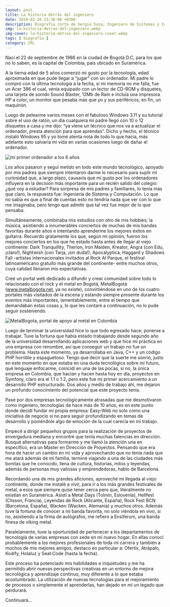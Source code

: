 ```yaml
---
layout: post
title: La historia detrás del ingeniero
date: 2019-02-26 13:30:00 +0300
description: Biografía corta de Sergio Susa, Ingeniero de Sistemas y Computación.
img: la-historia-detras-del-ingeniero.webp
img-cover: la-historia-detras-del-ingeniero-cover.webp
tags: [ biografía ]
category: IRL
---
```


Nací el 22 de septiembre de 1986 en la ciudad de Bogotá D.C, para los que no lo saben, es la capital de Colombia, país
ubicado en Suramérica.

A la tierna edad de 5 años comenzó mi gusto por la tecnología, edad aproximada en que pude llegar a “jugar” con un
ordenador. Mi padre lo compró con la última tecnología a la fecha, si mi memoria no me falla, fue un Acer 386 el cual,
venía equipado con un lector de CD-ROM y disquetes, una tarjeta de sonido Sound Blaster, 12Mb de Ram e incluía una
impresora HP a color, un monitor que pesaba más que yo y sus periféricos, en fin, un maquinón.

Luego de pelearme varios meses con el fabuloso Windows 3.11 y su tutorial sobre el uso de ratón, un día cualquiera mi
padre llegó con 10 o 12 disquetes a casa y me dijo: “ya viene un técnico que nos va a actualizar el ordenador, presta
atención para que aprendas”. Dicho y hecho, el técnico instaló Windows 95 y yo tomé atenta nota de todo lo que hacía,
más adelante esto salvaría mi vida en varias ocasiones luego de dañar el ordenador.

<div class="push-right"><img alt="mi primer ordenador a los 6 años" src="{{site.baseurl}}/assets/images/blog/la-historia-detras-del-ingeniero-2.webp" /></div>

Los años pasaron y seguí metido en todo este mundo tecnológico, apoyado por mis padres que siempre intentaron darme lo
necesario para suplir mi curiosidad que, a largo plazo, causaría que mi gusto por los ordenadores influyera en la
decisión más importante para un recién salido del colegio: ¿qué voy a estudiar? Para sorpresa de mis padres y
familiares, lo tenía más que claro, la respuesta fue: Ingeniería de Sistema y Computación. Lo que no sabía es que a
final de cuentas esto no tendría nada que ver con lo que me imaginaba, pero tengo que admitir que tal vez fue mejor de
lo que pensaba.

Simultáneamente, combinaba mis estudios con otro de mis hobbies; la música, asistiendo a innumerables conciertos de
muchas de mis bandas favoritas durante años e intentando aprenderme los mejores éxitos en guitarra. Recuerdo gratamente
los que, según mi opinión, fueron los mejores conciertos en los que he estado hasta antes de llegar al viejo continente:
Dark Tranquillity, Therion, Iron Maiden, Kreator, Angra (con Edu, ¡claro!), Nightwish (con Tarja, ¡sin duda!),
Apocalyptica, Haggard y Shadows Fall -artistas internacionales invitados al Rock Al Parque, el festival latinoamericano
gratuito más grande del continente- entre muchos otros, cuya calidad llenaron mis expectativas.

Creé un portal web dedicado a difundir y crear comunidad sobre todo lo relacionado con el rock y el metal en Bogotá,
MetalBogotá (www.metalbogota.net, ya no existe), convirtiéndose en uno de los cuatro portales más visitados de la escena
y estando siempre presente durante los eventos más importantes, lamentablemente, entre el tiempo que demandaban estas
cosas y, lo que les contaré a continuación, no lo pude seguir sosteniendo.

<div class="center-text"><img alt="MetalBogota, portal de apoyo al metal en Colombia" src="{{site.baseurl}}/assets/images/blog/la-historia-detras-del-ingeniero-3.webp" /></div>

Luego de terminar la universidad hice lo que todo egresado hace; ponerse a trabajar. Tuve la fortuna que había estado
trabajando desde segundo año de la universidad desarrollando aplicaciones web y que hice mi práctica en una empresa con
renombre, así que conseguir un trabajo no fue un problema. Hasta este momento, ya desarrollaba en Java, C++ y un código
PHP horrible y espaguetoso. Tengo que decir que la suerte me sonrió, justo en este momento en que estaba en una duda
tecnológica sobre mi futuro, qué lenguaje enfocarme, coincidí en una de las pocas, si no, la única empresa en Colombia,
que hacían y hacen hasta hoy en día, proyectos en Symfony, claro era el 1.1 o 1.2, pero este fue mi primer acercamiento
a
un desarrollo PHP estructurado. Dos años y medio de trabajo ahí, me dejaron un profundo conocimiento del potencial que
este proyecto tenía.

Pasé por dos empresas tecnológicamente atrasadas que me desmotivaron como ingeniero, tecnologías de hace más de 10 años,
es en este punto donde decidí fundar mi propia empresa: Easy-Web no solo como una iniciativa de negocio si no para
seguir profundizando en temas de desarrollo y poniéndole algo de emoción de la cual carecía en mi trabajo.

Empecé a dirigir pequeños grupos para la realización de proyectos de envergadura mediana y encontré que tenía muchas
falencias en dirección. Busqué alternativas para formarme y me llamó la atención una en específico, era un Máster en
Dirección de Proyectos. Pensando que era hora de hacer un cambio en mi vida y aprovechando que no tenía nada que me
atará además de mi familia, terminé viajando a una de las ciudades más bonitas que he conocido, llena de cultura,
historias, mitos y leyendas, además de personas muy valiosas y emprendedoras, hablo de Barcelona.

Recordando una de mis grandes aficiones, aproveché mi llegada al viejo continente, donde me instalé a vivir, para ir a
los más grandes festivales de metal, a esos que siempre quise tener cerca pero que, literalmente no existían en
Suramérica. Asistí a Metal Days (Tolmin, Eslovenia), Hellfest (Clisson, Francia), Leyendas de Rock (Alicante, España),
Rock Fest BCN (Barcelona, España), Wacken (Wacken, Alemania) y muchos otros. Además tuve la fortuna de conocer a mi
banda favorita, no solo viéndola en vivo, si no, asistiendo a la firma de autógrafos, me refiero a Ensiferum, una banda
finesa de viking metal.

Paralelamente, tuve la oportunidad de pertenecer a los departamentos de tecnología de varias empresas con sede en mi
nuevo hogar. En ellas conocí probablemente a los mejores profesionales de toda mi carrera y también a muchos de mis
mejores amigos, destaco en particular a: Ofertix, Atrápalo, Kodify, Holaluz y Seat:Code (hasta la fecha).

Este proceso ha potenciado mis habilidades e inquietudes y me ha permitido abrir nuevas perspectivas creativas en un
entorno de mejora tecnológica y aprendizaje continuo, muy diferente a lo que estaba acostumbrado. La utilización de
nuevas tecnologías para el mejoramiento de procesos o simplemente el aprenderlas, han dejado en mí un legado que
perdurará.

Continuará...
